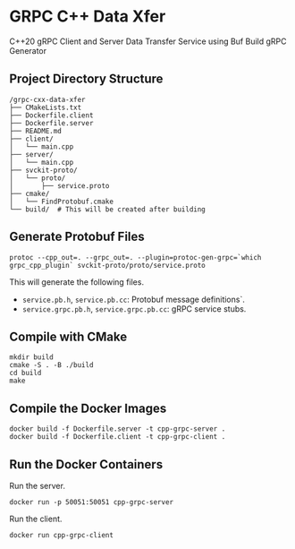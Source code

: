 # GRPC C++ Data Xfer
C++20 gRPC Client and Server Data Transfer Service using Buf Build gRPC Generator


## Project Directory Structure

```shell
/grpc-cxx-data-xfer
├── CMakeLists.txt
├── Dockerfile.client
├── Dockerfile.server
├── README.md
├── client/
│   └── main.cpp
├── server/
│   └── main.cpp
├── svckit-proto/
│   └── proto/
│       ├── service.proto
├── cmake/
│   └── FindProtobuf.cmake
└── build/  # This will be created after building
```

## Generate Protobuf Files

```shell
protoc --cpp_out=. --grpc_out=. --plugin=protoc-gen-grpc=`which grpc_cpp_plugin` svckit-proto/proto/service.proto
```
This will generate the following files.

- `service.pb.h`, `service.pb.cc`: Protobuf message definitions`.
- `service.grpc.pb.h`, `service.grpc.pb.cc`: gRPC service stubs.


## Compile with CMake

```shell
mkdir build
cmake -S . -B ./build
cd build
make
```


## Compile the Docker Images

```shell
docker build -f Dockerfile.server -t cpp-grpc-server .
docker build -f Dockerfile.client -t cpp-grpc-client .
```

## Run the Docker Containers

Run the server.
```shell
docker run -p 50051:50051 cpp-grpc-server
```

Run the client.
```shell
docker run cpp-grpc-client
```
